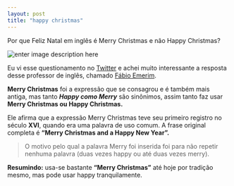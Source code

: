 ```yaml
---
layout: post
title: "happy christmas"
---
```


Por que Feliz Natal em inglês é Merry Christmas e não Happy Christmas?

![enter image description here](https://img.freepik.com/vetores-premium/banner-de-natal-do-fofo-personagem-de-natal-papai-noel-e-amigo-feliz-natal-e-feliz-ano-novo_68971-1702.jpg?w=400)

Eu vi esse questionamento no [Twitter](#twitter) e achei muito interessante a resposta desse professor de inglês, chamado [Fábio Emerim](#).

**Merry Christmas** foi a expressão que se consagrou e é também mais antiga, mas tanto ***Happy como Merry*** são sinônimos, assim tanto faz usar **Merry Christmas ou Happy Christmas.**

Ele afirma que a expressão Merry Christmas teve seu primeiro registro no século **XVI**, quando era uma palavra de uso comum. A frase original completa é **“Merry Christmas and a Happy New Year”.**

> O motivo pelo qual a palavra Merry foi inserida foi para não repetir nenhuma palavra (duas vezes happy ou até duas vezes merry).

**Resumindo:** usa-se bastante **“Merry Christmas”** até hoje por tradição mesmo, mas pode usar happy tranquilamente.